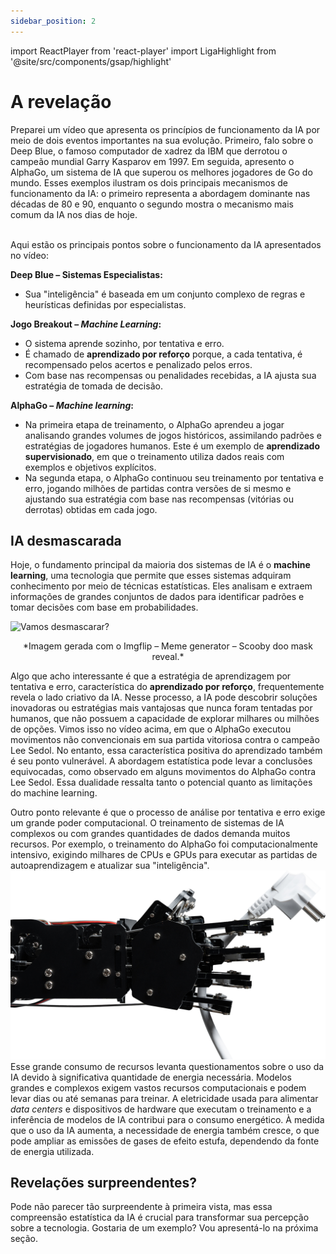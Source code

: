 ```yaml
---
sidebar_position: 2
---
```

import ReactPlayer from 'react-player'
import LigaHighlight from '@site/src/components/gsap/highlight'

# A revelação
<LigaHighlight />
Preparei um vídeo que apresenta os princípios de funcionamento da IA por meio de dois eventos importantes na sua evolução. Primeiro, falo sobre o Deep Blue, o famoso computador de xadrez da IBM que derrotou o campeão mundial Garry Kasparov em 1997. Em seguida, apresento o AlphaGo, um sistema de IA que superou os melhores jogadores de Go do mundo. Esses exemplos ilustram os <spam class="text-highlight">dois principais mecanismos de funcionamento da IA</spam>: o primeiro representa a abordagem dominante nas décadas de 80 e 90, enquanto o segundo mostra o mecanismo mais comum da IA nos dias de hoje.

<center>
<ReactPlayer url='https://youtu.be/4VzcWj2gFCU' width='100%' controls='true' />
</center>
<br />

Aqui estão os principais pontos sobre o funcionamento da IA apresentados no vídeo:

**Deep Blue – Sistemas Especialistas:**
- Sua "inteligência" é baseada em um conjunto complexo de regras e heurísticas definidas por especialistas.

**Jogo Breakout – *Machine Learning*:**
- O sistema aprende sozinho, por tentativa e erro.
- É chamado de **aprendizado por reforço** porque, a cada tentativa, é recompensado pelos acertos e penalizado pelos erros.
- Com base nas recompensas ou penalidades recebidas, a IA ajusta sua estratégia de tomada de decisão.

**AlphaGo – *Machine learning*:**
- Na primeira etapa de treinamento, o AlphaGo aprendeu a jogar analisando grandes volumes de jogos históricos, assimilando padrões e estratégias de jogadores humanos. Este é um exemplo de **aprendizado supervisionado**, em que o treinamento utiliza dados reais com exemplos e objetivos explícitos.
- Na segunda etapa, o AlphaGo continuou seu treinamento por tentativa e erro, jogando milhões de partidas contra versões de si mesmo e ajustando sua estratégia com base nas recompensas (vitórias ou derrotas) obtidas em cada jogo.

## IA desmascarada
Hoje, o fundamento principal da maioria dos sistemas de IA é o **machine learning**, uma tecnologia que permite que esses sistemas adquiram conhecimento por meio de <spam class="text-highlight">técnicas estatísticas</spam>. Eles analisam e extraem informações de grandes conjuntos de dados para identificar padrões e tomar decisões com base em probabilidades. 

![Vamos desmascarar?](desmascarando.jpg)
<center>*Imagem gerada com o Imgflip – Meme generator – Scooby doo mask reveal.*</center>

Algo que acho interessante é que a estratégia de aprendizagem por tentativa e erro, característica do **aprendizado por reforço**, frequentemente revela o lado criativo da IA. Nesse processo, a IA pode descobrir soluções inovadoras ou estratégias mais vantajosas que <spam class="text-highlight">nunca foram tentadas por humanos</spam>, que não possuem a capacidade de explorar milhares ou milhões de opções. Vimos isso no vídeo acima, em que o AlphaGo executou movimentos não convencionais em sua partida vitoriosa contra o campeão Lee Sedol. No entanto, essa característica positiva do aprendizado também é seu <spam class="text-highlight">ponto vulnerável</spam>. A abordagem estatística pode levar a conclusões equivocadas, como observado em alguns movimentos do AlphaGo contra Lee Sedol. Essa dualidade ressalta tanto o potencial quanto as limitações do machine learning.

Outro ponto relevante é que o processo de análise por tentativa e erro exige um grande poder computacional. O treinamento de sistemas de IA complexos ou com grandes quantidades de dados demanda muitos recursos. Por exemplo, o treinamento do AlphaGo foi <spam class="text-highlight">computacionalmente intensivo</spam>, exigindo milhares de CPUs e GPUs para executar as partidas de autoaprendizagem e atualizar sua "inteligência".
![Vamos desmascarar?](energy.png)
Esse grande consumo de recursos levanta questionamentos sobre o uso da IA devido à <spam class="text-highlight-end">significativa quantidade de energia necessária</spam>. Modelos grandes e complexos exigem vastos recursos computacionais e podem levar dias ou até semanas para treinar. A eletricidade usada para alimentar *data centers* e dispositivos de hardware que executam o treinamento e a inferência de modelos de IA contribui para o consumo energético. À medida que o uso da IA aumenta, a necessidade de energia também cresce, o que pode ampliar as <spam class="text-highlight-end">emissões de gases de efeito estufa</spam>, dependendo da fonte de energia utilizada.

## Revelações surpreendentes?

Pode não parecer tão surpreendente à primeira vista, mas essa compreensão estatística da IA é crucial para transformar sua percepção sobre a tecnologia. Gostaria de um exemplo? Vou apresentá-lo na próxima seção.
